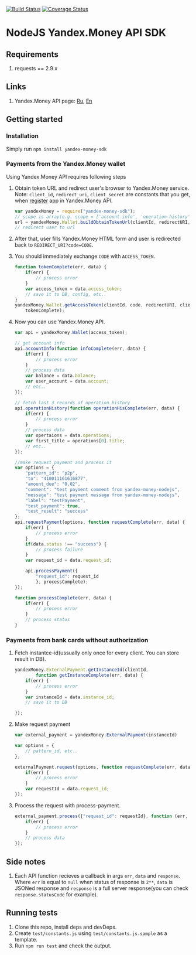[![Build Status](https://travis-ci.org/yandex-money/yandex-money-sdk-nodejs.svg?branch=master)](https://travis-ci.org/yandex-money/yandex-money-sdk-nodejs)
[![Coverage Status](https://coveralls.io/repos/yandex-money/yandex-money-sdk-nodejs/badge.png?branch=master)](https://coveralls.io/r/yandex-money/yandex-money-sdk-nodejs?branch=master)

# NodeJS Yandex.Money API SDK

## Requirements

1. requests == 2.9.x

## Links

1. Yandex.Money API page: [Ru](http://api.yandex.ru/money/),
[En](http://api.yandex.com/money/)

## Getting started

### Installation

Simply run `npm install yandex-money-sdk`

### Payments from the Yandex.Money wallet

Using Yandex.Money API requires following steps

1. Obtain token URL and redirect user's browser to Yandex.Money service.
Note: `client_id`, `redirect_uri`, `client_secret` are constants that you get,
when [register](https://sp-money.yandex.ru/myservices/new.xml) app in Yandex.Money API.

    ```javascript
    var yandexMoney = require("yandex-money-sdk");
    // scope is array(e.g. scope = ['account-info', 'operation-history'])
    url = yandexMoney.Wallet.buildObtainTokenUrl(clientId, redirectURI, scope);
    // redirect user to url
    ```

2. After that, user fills Yandex.Money HTML form and user is redirected back to
`REDIRECT_URI?code=CODE`.

3. You should immediately exchange `CODE` with `ACCESS_TOKEN`.

    ```javascript
    function tokenComplete(err, data) {
        if(err) {
            // process error
        }
        var access_token = data.access_token;
        // save it to DB, config, etc..
    }
    yandexMoney.Wallet.getAccessToken(clientId, code, redirectURI, clientSecret,
        tokenComplete);
    ```

4. Now you can use Yandex.Money API.

    ```javascript
    var api = yandexMoney.Wallet(access_token);

    // get account info
    api.accountInfo(function infoComplete(err, data) {
        if(err) {
            // process error
        }
        // process data
        var balance = data.balance;
        var user_account = data.account;
        // etc..
    });

    // fetch last 3 records of operation history
    api.operationHistory(function operationHisComplete(err, data) {
        if(err) {
            // process error
        }
        // process data
        var opertaions = data.operations;
        var first_title = operations[0].title;
        // etc..
    });

    //make request payment and process it
    var options = {
        "pattern_id": "p2p",
        "to": "410011161616877",
        "amount_due": "0.02",
        "comment": "test payment comment from yandex-money-nodejs",
        "message": "test payment message from yandex-money-nodejs",
        "label": "testPayment",
        "test_payment": true,
        "test_result": "success"
    };
    api.requestPayment(options, function requestComplete(err, data) {
        if(err) {
            // process error
        }
        if(data.status !== "success") {
            // process failure
        }
        var request_id = data.request_id;

        api.processPayment({
            "request_id": request_id
            }, processComplete);
    });

    function processComplete(err, data) {
        if(err) {
            // process error
        }
        // process status
    }
    ```

### Payments from bank cards without authorization

1. Fetch instantce-id(ussually only once for every client. You can store
result in DB).

    ```javascript 
    yandexMoney.ExternalPayment.getInstanceId(clientId,
            function getInstanceComplete(err, data) {
        if(err) {
            // process error
        }
        var instanceId = data.instance_id;
        // save it to DB
    
    });
    ```

2. Make request payment

    ```javascript 
    var external_payment = yandexMoney.ExternalPayment(instanceId)

    var options = {
        // pattern_id, etc..
    };

    externalPayment.request(options, function requestComplete(err, data) {
        if(err) {
            // process error
        }
        var requestId = data.request_id;
    });
    ```

3. Process the request with process-payment. 

    ```javascript 
    external_payment.process({"request_id": requestId}, function (err, data) {
        if(err) {
            // process error
        }
        // process data
    });
    ```

## Side notes

1. Each API function recieves a callback in args `err`, `data` and `response`.
Where `err` is equal to `null` when status of response is `2**`, `data` is JSONed
response and `response` is a full server response(you can check
`response.statusCode` for example).

## Running tests

1. Clone this repo, install deps and devDeps.
2. Create `test/constants.js` using `test/constants.js.sample` as a template. 
3. Run `npm run test` and check the output.
